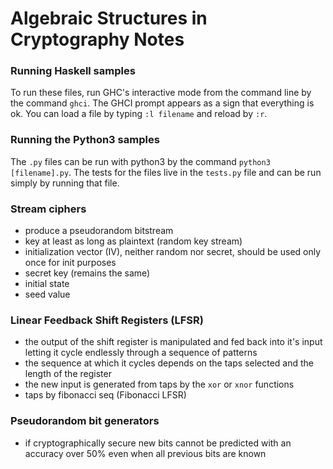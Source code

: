 # Algebraic Structures in Cryptography Notes

### Running Haskell samples
To run these files, run GHC's interactive mode from the command line by the command `ghci`. The GHCI prompt appears as a sign that everything is ok. You can load a file by typing `:l filename` and reload by `:r`.

### Running the Python3 samples
The `.py` files can be run with python3 by the command `python3 [filename].py`. The tests for the files live in the `tests.py` file and can be run simply by running that file.

### Stream ciphers 
- produce a pseudorandom bitstream
- key at least as long as plaintext (random key stream)
- initialization vector (IV), neither random nor secret, should be used only once for init purposes
- secret key (remains the same)
- initial state 
- seed value

### Linear Feedback Shift Registers (LFSR)
- the output of the shift register is manipulated and fed back into it's input letting it cycle endlessly through a sequence of patterns
- the sequence at which it cycles depends on the taps selected and the length of the register
- the new input is generated from taps by the `xor` or `xnor` functions
- taps by fibonacci seq (Fibonacci LFSR)

### Pseudorandom bit generators
- if cryptographically secure new bits cannot be predicted with an accuracy over 50% even when all previous bits are known 
